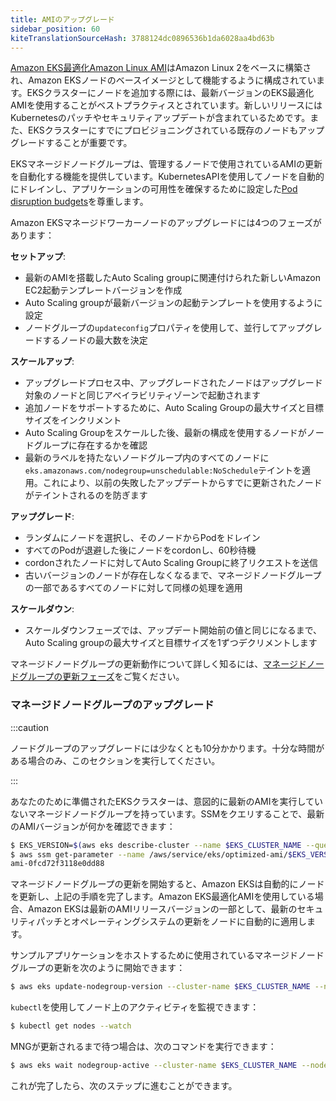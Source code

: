 ```yaml
---
title: AMIのアップグレード
sidebar_position: 60
kiteTranslationSourceHash: 3788124dc0896536b1da6028aa4bd63b
---
```


[Amazon EKS最適化Amazon Linux AMI](https://docs.aws.amazon.com/eks/latest/userguide/eks-optimized-amis.html)はAmazon Linux 2をベースに構築され、Amazon EKSノードのベースイメージとして機能するように構成されています。EKSクラスターにノードを追加する際には、最新バージョンのEKS最適化AMIを使用することがベストプラクティスとされています。新しいリリースにはKubernetesのパッチやセキュリティアップデートが含まれているためです。また、EKSクラスターにすでにプロビジョニングされている既存のノードもアップグレードすることが重要です。

EKSマネージドノードグループは、管理するノードで使用されているAMIの更新を自動化する機能を提供しています。KubernetesAPIを使用してノードを自動的にドレインし、アプリケーションの可用性を確保するために設定した[Pod disruption budgets](https://kubernetes.io/docs/concepts/workloads/pods/disruptions/)を尊重します。

Amazon EKSマネージドワーカーノードのアップグレードには4つのフェーズがあります：

**セットアップ**:

- 最新のAMIを搭載したAuto Scaling groupに関連付けられた新しいAmazon EC2起動テンプレートバージョンを作成
- Auto Scaling groupが最新バージョンの起動テンプレートを使用するように設定
- ノードグループの`updateconfig`プロパティを使用して、並行してアップグレードするノードの最大数を決定

**スケールアップ**:

- アップグレードプロセス中、アップグレードされたノードはアップグレード対象のノードと同じアベイラビリティゾーンで起動されます
- 追加ノードをサポートするために、Auto Scaling Groupの最大サイズと目標サイズをインクリメント
- Auto Scaling Groupをスケールした後、最新の構成を使用するノードがノードグループに存在するかを確認
- 最新のラベルを持たないノードグループ内のすべてのノードに`eks.amazonaws.com/nodegroup=unschedulable:NoSchedule`テイントを適用。これにより、以前の失敗したアップデートからすでに更新されたノードがテイントされるのを防ぎます

**アップグレード**:

- ランダムにノードを選択し、そのノードからPodをドレイン
- すべてのPodが退避した後にノードをcordonし、60秒待機
- cordonされたノードに対してAuto Scaling Groupに終了リクエストを送信
- 古いバージョンのノードが存在しなくなるまで、マネージドノードグループの一部であるすべてのノードに対して同様の処理を適用

**スケールダウン**:

- スケールダウンフェーズでは、アップデート開始前の値と同じになるまで、Auto Scaling groupの最大サイズと目標サイズを1ずつデクリメントします

マネージドノードグループの更新動作について詳しく知るには、[マネージドノードグループの更新フェーズ](https://docs.aws.amazon.com/eks/latest/userguide/managed-node-update-behavior.html)をご覧ください。

### マネージドノードグループのアップグレード

:::caution

ノードグループのアップグレードには少なくとも10分かかります。十分な時間がある場合のみ、このセクションを実行してください。

:::

あなたのために準備されたEKSクラスターは、意図的に最新のAMIを実行していないマネージドノードグループを持っています。SSMをクエリすることで、最新のAMIバージョンが何かを確認できます：

```bash
$ EKS_VERSION=$(aws eks describe-cluster --name $EKS_CLUSTER_NAME --query "cluster.version" --output text)
$ aws ssm get-parameter --name /aws/service/eks/optimized-ami/$EKS_VERSION/amazon-linux-2023/x86_64/standard/recommended/image_id --region $AWS_REGION --query "Parameter.Value" --output text
ami-0fcd72f3118e0dd88
```

マネージドノードグループの更新を開始すると、Amazon EKSは自動的にノードを更新し、上記の手順を完了します。Amazon EKS最適化AMIを使用している場合、Amazon EKSは最新のAMIリリースバージョンの一部として、最新のセキュリティパッチとオペレーティングシステムの更新をノードに自動的に適用します。

サンプルアプリケーションをホストするために使用されているマネージドノードグループの更新を次のように開始できます：

```bash
$ aws eks update-nodegroup-version --cluster-name $EKS_CLUSTER_NAME --nodegroup-name $EKS_DEFAULT_MNG_NAME
```

`kubectl`を使用してノード上のアクティビティを監視できます：

```bash test=false
$ kubectl get nodes --watch
```

MNGが更新されるまで待つ場合は、次のコマンドを実行できます：

```bash timeout=2400
$ aws eks wait nodegroup-active --cluster-name $EKS_CLUSTER_NAME --nodegroup-name $EKS_DEFAULT_MNG_NAME
```

これが完了したら、次のステップに進むことができます。

